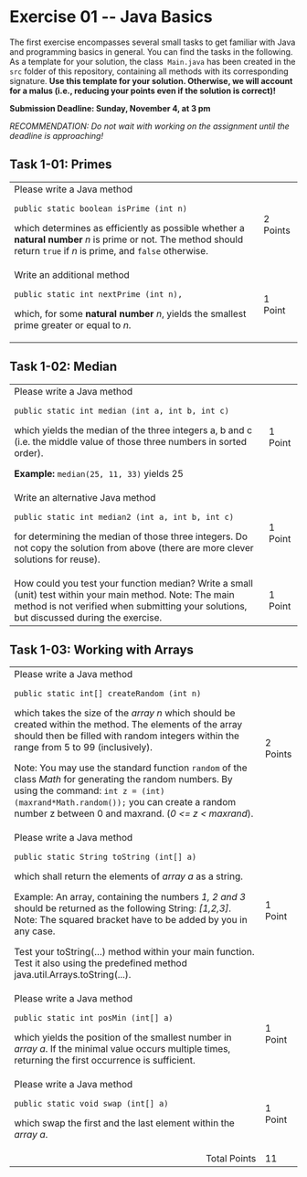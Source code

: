 # Exercise 01 -- Java Basics

The first exercise encompasses several small tasks to get familiar
with Java and programming basics in general. You can find the tasks in the following.
As a template for your solution, the class  `Main.java` has been created in the `src` folder of this repository, 
containing all methods with its corresponding signature.
**Use this template for your solution. Otherwise, we will account for a malus (i.e., reducing your points even if the solution is correct)!**

**Submission Deadline: Sunday, November 4, at 3 pm**

*RECOMMENDATION: Do not wait with working on the assignment until the deadline is approaching!*

## Task 1-01: Primes

<table border="0">
  <tr>
   <td>
Please write a Java method
     
```public static boolean isPrime (int n)```

which determines as efficiently as possible whether a **natural number** *n* is prime or not. The method should return `true` if *n* is prime, and `false` otherwise.</td>

<td> 2 Points</td>
  </tr>
<tr>
  <td>Write an additional method
    
```public static int nextPrime (int n),```

which, for some **natural number** *n*, yields the smallest prime greater or equal to *n*.
</td>
  <td>1 Point</td>
</tr>
</table>


## Task 1-02: Median


<table border="0">
  <tr>
    <td>Please write a Java method

```public static int median (int a, int b, int c)```

which yields the median of the three integers a, b and c (i.e. the middle value of those three numbers in sorted order).

**Example:** `median(25, 11, 33)` yields 25
</td>
<td> 1 Point</td>
  </tr>
<tr>
  <td>Write an alternative Java method 

```public static int median2 (int a, int b, int c)```

for determining the median of those three integers. 
Do not copy the solution from above (there are more clever solutions for reuse).
</td>
  <td>1 Point</td>
</tr>
<tr>
  <td>
    How could you test your function median? 
    Write a small (unit) test within your main method.
Note: The main method is not verified when submitting your solutions, but discussed during the exercise.

</td>
  <td>1 Point</td>
</tr>
</table>

## Task 1-03: Working with Arrays

<table border="0">
  <!-- ============ subtask 01 ============ -->
  <tr>
   <td>Please write a Java method
     
```public static int[] createRandom (int n)```

which takes the size of the *array n* which should be created within the method. 
The elements of the array should then be filled with random integers within the range from 5 to 99 (inclusively). 

Note: You may use the standard function `random` of the class *Math* for generating the random numbers. 
By using the command: 
    `int z = (int)(maxrand*Math.random());`
you can create a random number z between 0 and maxrand. (*0 <= z < maxrand*).

    
</td>
<td> 2 Points</td>
  </tr>
  <!-- ============ subtask 02 ============ -->  
<tr>
  <td>Please write a Java method

```public static String toString (int[] a)```

which shall return the elements of *array a* as a string. 

Example: An array, containing the numbers *1, 2 and 3* should be returned as the following String: *\[1,2,3\]*.    
Note: The squared bracket have to be added by you in any case.

Test your toString(…) method within your main function. Test it also using the predefined method java.util.Arrays.toString(...).

  </td>
  <td>1 Point</td>
</tr>
  <!-- ============ subtask 03 ============ -->
<tr>
  <td>	Please write a Java method 

```public static int posMin (int[] a)```

which yields the position of the smallest number in *array a*. If the minimal value occurs multiple times, returning the first occurrence is sufficient. 

  </td>
  <td>1 Point</td>
</tr>
  <!-- ============ subtask 04 ============ -->
<tr>
  <td>Please write a Java method

```public static void swap (int[] a)```

which swap the first and the last element within the *array a*.
  </td>
  <td>1 Point</td>
</tr>
<tr>
  <td align="right">Total Points</td>
    <td>11</td>
  </tr>
</table>
